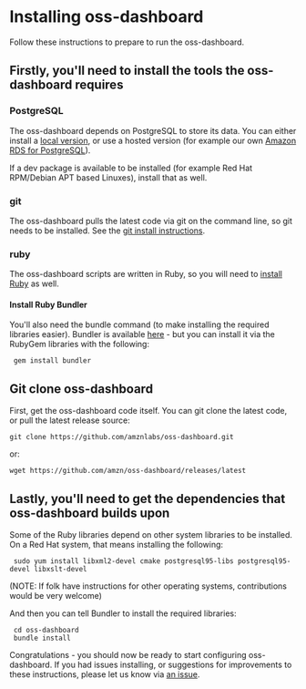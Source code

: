 # Installing oss-dashboard

Follow these instructions to prepare to run the oss-dashboard.

## Firstly, you'll need to install the tools the oss-dashboard requires

### PostgreSQL

The oss-dashboard depends on PostgreSQL to store its data. You can either install a [local version](https://www.postgresql.org/download/), or use a hosted version (for example our own [Amazon RDS for PostgreSQL](https://aws.amazon.com/rds/postgresql/)).

If a dev package is available to be installed (for example Red Hat RPM/Debian APT based Linuxes), install that as well.

### git

The oss-dashboard pulls the latest code via git on the command line, so git needs to be installed. See the [git install instructions](https://git-scm.com/book/en/v2/Getting-Started-Installing-Git). 

### ruby

The oss-dashboard scripts are written in Ruby, so you will need to [install Ruby](https://www.ruby-lang.org/en/documentation/installation/) as well.

#### Install Ruby Bundler

You'll also need the bundle command (to make installing the required libraries easier). Bundler is available [here](https://github.com/bundler/bundler) - but you can install it via the RubyGem libraries with the following:

```
 gem install bundler
```

## Git clone oss-dashboard

First, get the oss-dashboard code itself. You can git clone the latest code, or pull the latest release source:

```
git clone https://github.com/amznlabs/oss-dashboard.git
```

or:
```
wget https://github.com/amzn/oss-dashboard/releases/latest
```

## Lastly, you'll need to get the dependencies that oss-dashboard builds upon

Some of the Ruby libraries depend on other system libraries to be installed. On a Red Hat system, that means installing the following:
```
 sudo yum install libxml2-devel cmake postgresql95-libs postgresql95-devel libxslt-devel
```
 (NOTE: If folk have instructions for other operating systems, contributions would be very welcome)

And then you can tell Bundler to install the required libraries:
```
 cd oss-dashboard
 bundle install
```

Congratulations - you should now be ready to start configuring oss-dashboard. If you had issues installing, or suggestions for improvements to these instructions, please let us know via [an issue](https://github.com/amzn/oss-dashboard/issues/new).
